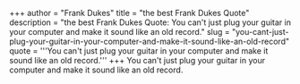 +++
author = "Frank Dukes"
title = "the best Frank Dukes Quote"
description = "the best Frank Dukes Quote: You can't just plug your guitar in your computer and make it sound like an old record."
slug = "you-cant-just-plug-your-guitar-in-your-computer-and-make-it-sound-like-an-old-record"
quote = '''You can't just plug your guitar in your computer and make it sound like an old record.'''
+++
You can't just plug your guitar in your computer and make it sound like an old record.

